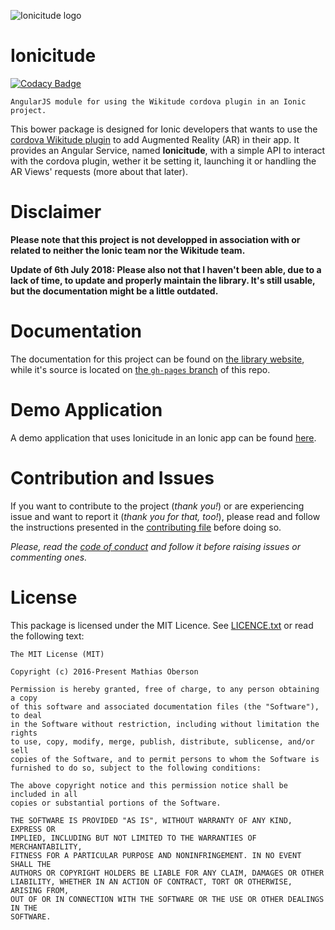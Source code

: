 ![Ionicitude logo](https://github.com/Tazaf/ionicitude/blob/master/docs/logo_min.png)

# Ionicitude

[![Codacy Badge](https://api.codacy.com/project/badge/Grade/75b7c1da705a4ac1ac3cfa00947e3df3)](https://www.codacy.com/app/obersonmathias/ionicitude?utm_source=github.com&amp;utm_medium=referral&amp;utm_content=Tazaf/ionicitude&amp;utm_campaign=Badge_Grade)

```
AngularJS module for using the Wikitude cordova plugin in an Ionic project.
```
This bower package is designed for Ionic developers that wants to use the [cordova Wikitude plugin](http://www.wikitude.com/products/extensions/cordova-plugin-augmented-reality/) to add Augmented Reality (AR) in their app. It provides an Angular Service, named **Ionicitude**, with a simple API to interact with the cordova plugin, wether it be setting it, launching it or handling the AR Views' requests (more about that later).

# Disclaimer
**Please note that this project is not developped in association with or related to neither the Ionic team nor the Wikitude team.**

**Update of 6th July 2018: Please also not that I haven't been able, due to a lack of time, to update and properly maintain the library. It's still usable, but the documentation might be a little outdated.**

# Documentation
The documentation for this project can be found on [the library website](http://tazaf.github.io/ionicitude/), while it's source is located on [the `gh-pages` branch](https://github.com/Tazaf/ionicitude/tree/gh-pages) of this repo.

# Demo Application
A demo application that uses Ionicitude in an Ionic app can be found [here](https://github.com/Tazaf/IonicitudeDemoApp).

# Contribution and Issues

If you want to contribute to the project (_thank you!_) or are experiencing issue and want to report it (_thank you for that, too!_), please read and follow the instructions presented in the [contributing file](CONTRIBUTING.md) before doing so.

_Please, read the [code of conduct](CODE_OF_CONDUCT.md) and follow it before raising issues or commenting ones._

# License
This package is licensed under the MIT Licence. See [LICENCE.txt](https://github.com/Tazaf/ionicitude/blob/master/LICENSE.txt) or read the following text:
```
The MIT License (MIT)

Copyright (c) 2016-Present Mathias Oberson

Permission is hereby granted, free of charge, to any person obtaining a copy
of this software and associated documentation files (the "Software"), to deal
in the Software without restriction, including without limitation the rights
to use, copy, modify, merge, publish, distribute, sublicense, and/or sell
copies of the Software, and to permit persons to whom the Software is
furnished to do so, subject to the following conditions:

The above copyright notice and this permission notice shall be included in all
copies or substantial portions of the Software.

THE SOFTWARE IS PROVIDED "AS IS", WITHOUT WARRANTY OF ANY KIND, EXPRESS OR
IMPLIED, INCLUDING BUT NOT LIMITED TO THE WARRANTIES OF MERCHANTABILITY,
FITNESS FOR A PARTICULAR PURPOSE AND NONINFRINGEMENT. IN NO EVENT SHALL THE
AUTHORS OR COPYRIGHT HOLDERS BE LIABLE FOR ANY CLAIM, DAMAGES OR OTHER
LIABILITY, WHETHER IN AN ACTION OF CONTRACT, TORT OR OTHERWISE, ARISING FROM,
OUT OF OR IN CONNECTION WITH THE SOFTWARE OR THE USE OR OTHER DEALINGS IN THE
SOFTWARE.
```
